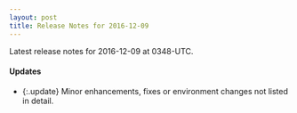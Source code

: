 ```yaml
---
layout: post
title: Release Notes for 2016-12-09
---
```


Latest release notes for 2016-12-09 at 0348-UTC.

<div class='updates' markdown='1'>

#### Updates

- {:.update} Minor enhancements, fixes or environment changes not listed in detail.

</div>


